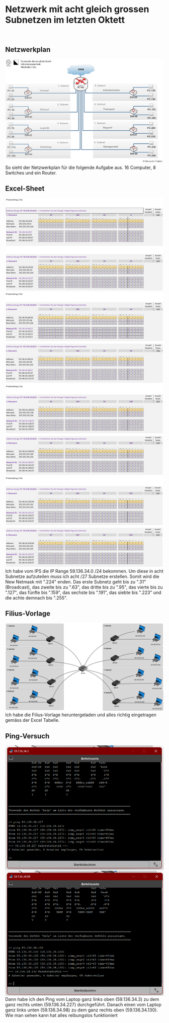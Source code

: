 # Netzwerk mit acht gleich grossen Subnetzen im letzten Oktett

<br>

## Netzwerkplan

<img src="../../Bilder/N1/P2 Bild1.jpg">
So sieht der Netzwerkplan für die folgende Aufgabe aus. 16 Computer, 8 Switches und ein Router.

<br>

## Excel-Sheet

<img src="../../Bilder/N1/P2 Bild2.png">
<img src="../../Bilder/N1/P2 Bild3.png">
<img src="../../Bilder/N1/P2 Bild4.png">
<img src="../../Bilder/N1/P2 Bild5.png">
Ich habe vom IPS die IP Range 59.136.34.0 /24 bekommen. Um diese in acht Subnetze aufzuteilen muss ich acht /27 Subnetze erstellen. Somit wird die New Netmask mit ".224" enden. Das erste Subnetz geht bis zu ".31" (Broadcast), das zweite bis zu ".63", das dritte bis zu ".95", das vierte bis zu ".127", das fünfte bis ".159", das sechste bis ".191", das siebte bis ".223" und die achte demnach bis ".255".

<br>

## Filius-Vorlage
<img src="../../Bilder/N1/P2 Bild6.png">
Ich habe die Filius-Vorlage heruntergeladen und alles richtig eingetragen gemäss der Excel Tabelle.

<br>

## Ping-Versuch
<img src="../../Bilder/N1/P2 Bild7.png">
<img src="../../Bilder/N1/P2 Bild8.png">
Dann habe ich den Ping vom Laptop ganz links oben (59.136.34.3) zu dem ganz rechts unten (59.136.34.227) durchgeführt. Danach einen vom Laptop ganz links unten (59.136.34.98) zu dem ganz rechts oben (59.136.34.130). Wie man sehen kann hat alles reibungslos funktioniert
